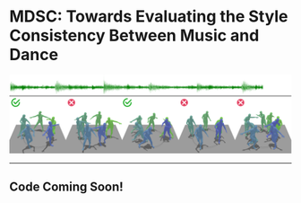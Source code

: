 # MDSC: Towards Evaluating the Style Consistency Between Music and Dance

![plot](./assets/teaser.png)

---
## Code Coming Soon!
